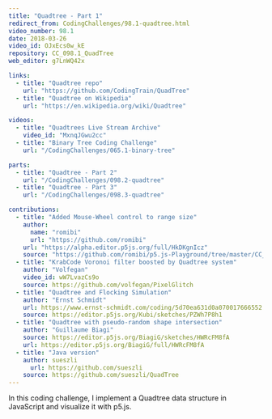 ```yaml
---
title: "Quadtree - Part 1"
redirect_from: CodingChallenges/98.1-quadtree.html
video_number: 98.1
date: 2018-03-26
video_id: OJxEcs0w_kE
repository: CC_098.1_QuadTree
web_editor: g7LnWQ42x

links:
  - title: "Quadtree repo"
    url: "https://github.com/CodingTrain/QuadTree"
  - title: "Quadtree on Wikipedia"
    url: "https://en.wikipedia.org/wiki/Quadtree"

videos:
  - title: "Quadtrees Live Stream Archive"
    video_id: "MxnqJGwu2cc"
  - title: "Binary Tree Coding Challenge"
    url: "/CodingChallenges/065.1-binary-tree"

parts:
  - title: "Quadtree - Part 2"
    url: "/CodingChallenges/098.2-quadtree"
  - title: "Quadtree - Part 3"
    url: "/CodingChallenges/098.3-quadtree"

contributions:
  - title: "Added Mouse-Wheel control to range size"
    author:
      name: "romibi"
      url: "https://github.com/romibi"
    url: "https://alpha.editor.p5js.org/full/HkDKgnIcz"
    source: "https://github.com/romibi/p5.js-Playground/tree/master/CC_98_QuadTree"
  - title: "KrabCode Voronoi filter boosted by Quadtree system"
    author: "Volfegan"
    video_id: wW7LvazCs9o
    source: https://github.com/volfegan/PixelGlitch
  - title: "Quadtree and Flocking Simulation"
    author: "Ernst Schmidt"
    url: https://www.ernst-schmidt.com/coding/5d70ea631d0a070017666552
    source: https://editor.p5js.org/Kubi/sketches/PZWh7P8h1
  - title: "Quadtree with pseudo-random shape intersection"
    author: "Guillaume Biagi"
    source: https://editor.p5js.org/BiagiG/sketches/HWRcFM8fA
    url: https://editor.p5js.org/BiagiG/full/HWRcFM8fA
  - title: "Java version"
    author: sueszli
      url: https://github.com/sueszli
    source: https://github.com/sueszli/QuadTree
---
```

In this coding challenge, I implement a Quadtree data structure in JavaScript and visualize it with p5.js.
